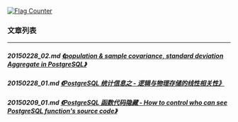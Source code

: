 <a rel="nofollow" href="http://info.flagcounter.com/h9V1"  ><img src="http://s03.flagcounter.com/count/h9V1/bg_FFFFFF/txt_000000/border_CCCCCC/columns_2/maxflags_12/viewers_0/labels_0/pageviews_0/flags_0/"  alt="Flag Counter"  border="0"  ></a>  
  
### 文章列表  
----  
##### 20150228_02.md   [《population & sample covariance, standard deviation Aggregate in PostgreSQL》](20150228_02.md)  
##### 20150228_01.md   [《PostgreSQL 统计信息之 - 逻辑与物理存储的线性相关性》](20150228_01.md)  
##### 20150209_01.md   [《PostgreSQL 函数代码隐藏 - How to control who can see PostgreSQL function's source code》](20150209_01.md)  
